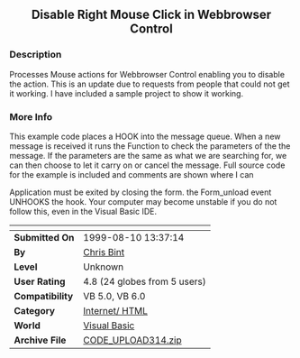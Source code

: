 ﻿<div align="center">

## Disable Right Mouse Click in Webbrowser Control


</div>

### Description

Processes Mouse actions for Webbrowser Control enabling you to disable the action. This is an update due to requests from people that could not get it working. I have included a sample project to show it working.
 
### More Info
 
This example code places a HOOK into the message queue. When a new message is received it runs the Function to check the parameters of the the message. If the parameters are the same as what we are searching for, we can then choose to let it carry on or cancel the message. Full source code for the example is included and comments are shown where I can

Application must be exited by closing the form. the Form_unload event UNHOOKS the hook. Your computer may become unstable if you do not follow this, even in the Visual Basic IDE.


<span>             |<span>
---                |---
**Submitted On**   |1999-08-10 13:37:14
**By**             |[Chris Bint](https://github.com/Planet-Source-Code/PSCIndex/blob/master/ByAuthor/chris-bint.md)
**Level**          |Unknown
**User Rating**    |4.8 (24 globes from 5 users)
**Compatibility**  |VB 5\.0, VB 6\.0
**Category**       |[Internet/ HTML](https://github.com/Planet-Source-Code/PSCIndex/blob/master/ByCategory/internet-html__1-34.md)
**World**          |[Visual Basic](https://github.com/Planet-Source-Code/PSCIndex/blob/master/ByWorld/visual-basic.md)
**Archive File**   |[CODE\_UPLOAD314\.zip](https://github.com/Planet-Source-Code/chris-bint-disable-right-mouse-click-in-webbrowser-control__1-2897/archive/master.zip)









